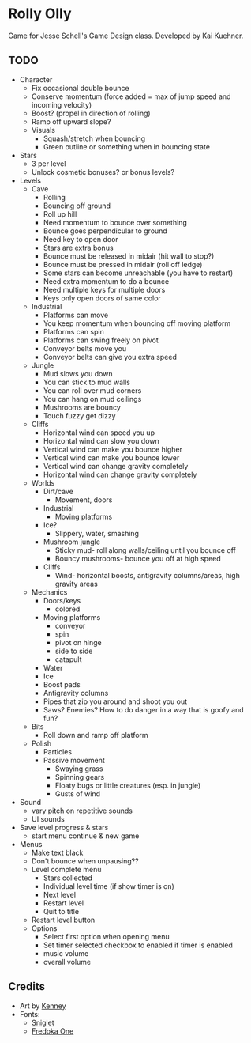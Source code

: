 # Rolly Olly

Game for Jesse Schell's Game Design class. Developed by Kai Kuehner.

## TODO
- Character
	- Fix occasional double bounce
	- Conserve momentum (force added = max of jump speed and incoming velocity)
	- Boost? (propel in direction of rolling)
	- Ramp off upward slope?
	- Visuals
		- Squash/stretch when bouncing
		- Green outline or something when in bouncing state
- Stars
	- 3 per level
	- Unlock cosmetic bonuses? or bonus levels?
- Levels
	- Cave
		- Rolling
		- Bouncing off ground
		- Roll up hill
		- Need momentum to bounce over something
		- Bounce goes perpendicular to ground
		- Need key to open door
		- Stars are extra bonus
		- Bounce must be released in midair (hit wall to stop?)
		- Bounce must be pressed in midair (roll off ledge)
		- Some stars can become unreachable (you have to restart)
		- Need extra momentum to do a bounce
		- Need multiple keys for multiple doors
		- Keys only open doors of same color
	- Industrial
		- Platforms can move
		- You keep momentum when bouncing off moving platform
		- Platforms can spin
		- Platforms can swing freely on pivot
		- Conveyor belts move you
		- Conveyor belts can give you extra speed
	- Jungle
		- Mud slows you down
		- You can stick to mud walls
		- You can roll over mud corners
		- You can hang on mud ceilings
		- Mushrooms are bouncy
		- Touch fuzzy get dizzy
	- Cliffs
		- Horizontal wind can speed you up
		- Horizontal wind can slow you down
		- Vertical wind can make you bounce higher
		- Vertical wind can make you bounce lower
		- Vertical wind can change gravity completely
		- Horizontal wind can change gravity completely
	- Worlds
		- Dirt/cave
			- Movement, doors
		- Industrial
			- Moving platforms
		- Ice?
			- Slippery, water, smashing
		- Mushroom jungle
			- Sticky mud- roll along walls/ceiling until you bounce off
			- Bouncy mushrooms- bounce you off at high speed
		- Cliffs
			- Wind- horizontal boosts, antigravity columns/areas, high gravity areas
	- Mechanics
		- Doors/keys
			- colored
		- Moving platforms
			- conveyor
			- spin
			- pivot on hinge
			- side to side
			- catapult
		- Water
		- Ice
		- Boost pads
		- Antigravity columns
		- Pipes that zip you around and shoot you out
		- Saws? Enemies? How to do danger in a way that is goofy and fun?
	- Bits
		- Roll down and ramp off platform
	- Polish
		- Particles
		- Passive movement
			- Swaying grass
			- Spinning gears
			- Floaty bugs or little creatures (esp. in jungle)
			- Gusts of wind
- Sound
	- vary pitch on repetitive sounds
	- UI sounds
- Save level progress & stars
	- start menu continue & new game
- Menus
	- Make text black
	- Don't bounce when unpausing??
	- Level complete menu
		- Stars collected
		- Individual level time (if show timer is on)
		- Next level
		- Restart level
		- Quit to title
	- Restart level button
	- Options
		- Select first option when opening menu
		- Set timer selected checkbox to enabled if timer is enabled
		- music volume
		- overall volume

## Credits
- Art by [Kenney](https://www.kenney.nl/)
- Fonts:
	- [Sniglet](https://www.fontsquirrel.com/fonts/sniglet)
	- [Fredoka One](https://fonts.google.com/specimen/Fredoka+One)
